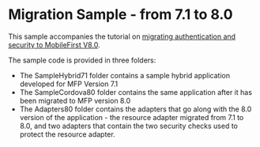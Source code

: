 # Migration Sample - from 7.1 to 8.0

This sample accompanies the tutorial on [migrating authentication and security to
MobileFirst V8.0](https://mobilefirstplatform.ibmcloud.com/tutorials/en/foundation/8.0/upgrading/migrating-security/).

The sample code is provided in three folders:
* The SampleHybrid71 folder contains a sample hybrid application developed for MFP Version 7.1
* The SampleCordova80 folder contains the same application after it has been migrated to MFP version 8.0
* The Adapters80 folder contains the adapters that go along with the 8.0 version of the application - the resource adapter migrated
from 7.1 to 8.0, and two adapters that contain the two security checks used to protect the resource adapter.
